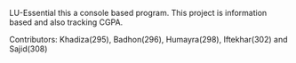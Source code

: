 LU-Essential this a console based program. This project is information based and also tracking CGPA.

Contributors:
Khadiza(295), Badhon(296), Humayra(298), Iftekhar(302) and Sajid(308)
